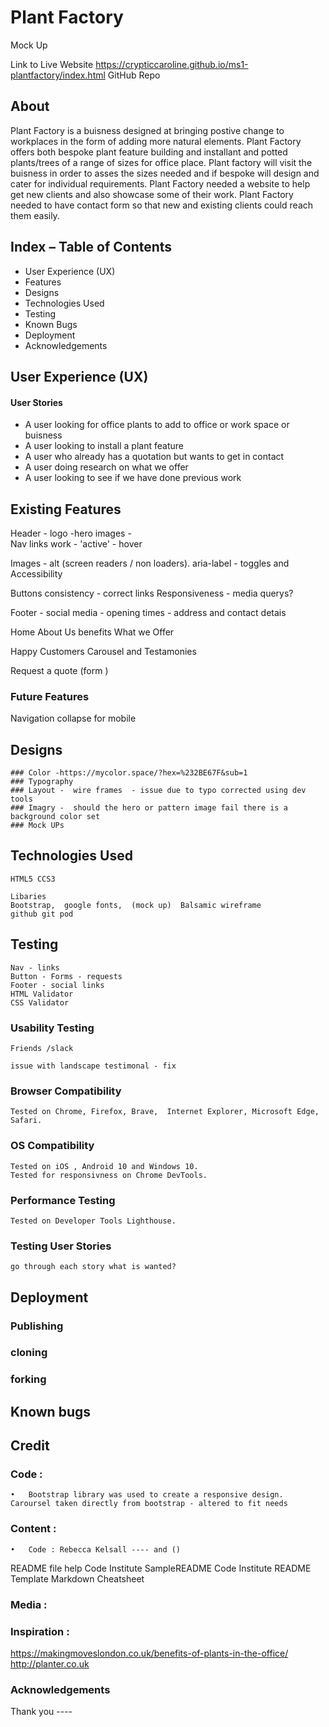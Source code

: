 # Plant Factory 


Mock Up  


Link to Live Website 
https://crypticcaroline.github.io/ms1-plantfactory/index.html
GitHub Repo 




## About 
 Plant Factory is a buisness designed at bringing postive change to workplaces in the form of adding more natural elements.  Plant Factory offers both bespoke plant feature building and installant and potted plants/trees of a range of sizes for office place.  Plant factory will visit the buisness in order to asses the sizes needed and if bespoke will design and cater for individual requirements. 
 Plant Factory needed a website to help get new clients and also showcase some of their work.  Plant Factory needed to have contact form so that new and existing clients could reach them easily. 
## Index – Table of Contents

* User Experience (UX)
* Features
* Designs
* Technologies Used
* Testing 
* Known Bugs
* Deployment
* Acknowledgements 

## User Experience (UX)
#### User Stories

*  A user looking for office plants to add to office or work space or buisness 
* A user looking to install a plant feature 
* A user who already has a quotation but wants to get in contact
* A user doing research on what we offer 
* A user looking to see if we have done previous work 

## Existing Features

Header - logo -hero images -  
Nav links work -  'active' - hover


Images - alt (screen readers / non loaders).
aria-label - toggles and Accessibility

Buttons consistency - correct links
Responsiveness - media querys?

Footer - social media - opening times - address and contact detais

Home
About Us
benefits
What we Offer

Happy Customers Carousel and Testamonies 

Request a quote (form )


### Future Features 

Navigation collapse for mobile
	
## Designs

    ### Color -https://mycolor.space/?hex=%232BE67F&sub=1
    ### Typography 
    ### Layout -  wire frames  - issue due to typo corrected using dev tools 
    ### Imagry -  should the hero or pattern image fail there is a background color set
    ### Mock UPs


## Technologies Used 
    HTML5 CCS3 

    Libaries 
    Bootstrap,  google fonts,  (mock up)  Balsamic wireframe 
    github git pod


## Testing 

    Nav - links
    Button - Forms - requests
    Footer - social links 
    HTML Validator 
    CSS Validator
### Usability Testing
    Friends /slack 

    issue with landscape testimonal - fix 
### Browser Compatibility
    Tested on Chrome, Firefox, Brave,  Internet Explorer, Microsoft Edge, Safari.
### OS Compatibility
    Tested on iOS , Android 10 and Windows 10.
    Tested for responsivness on Chrome DevTools.
### Performance Testing
    Tested on Developer Tools Lighthouse.

### Testing User Stories
    go through each story what is wanted? 


## Deployment 
### Publishing 
### cloning 
### forking 

## Known bugs 


## Credit

### Code :
    •	Bootstrap library was used to create a responsive design.
    Caroursel taken directly from bootstrap - altered to fit needs 
### Content :
    •	Code : Rebecca Kelsall ---- and ()

README file help 
Code Institute SampleREADME
Code Institute README Template
Markdown Cheatsheet

### Media :

### Inspiration : 

https://makingmoveslondon.co.uk/benefits-of-plants-in-the-office/   
http://planter.co.uk


### Acknowledgements
Thank you ----


